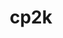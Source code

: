 ---
title: "cp2k"
layout: cache
categories: [package, develop-2024-12-15]
meta: {"versions": ["2024.3"], "compilers": ["gcc@=11.4.0", "gcc@=9.4.0"], "oss": ["ubuntu20.04", "ubuntu22.04"], "platforms": ["linux"], "targets": ["neoverse_v1", "neoverse_v2", "ppc64le", "x86_64_v3"], "stacks": ["e4s", "e4s-neoverse-v2", "e4s-neoverse_v1", "e4s-power", "root"], "num_specs": 8, "num_specs_by_stack": {"e4s-power": 2, "root": 8, "e4s-neoverse_v1": 2, "e4s-neoverse-v2": 2, "e4s": 2}}
spec_details: [{"hash": "eiyfbrwcxjniljjxjooynx4jmdp3eaae", "compiler": "gcc@=9.4.0", "versions": ["2024.3"], "os": "ubuntu20.04", "platform": "linux", "target": "ppc64le", "variants": ["build_system=cmake", "build_type=Release", "~cosma", "~cuda", "~dlaf", "~elpa", "~enable_regtests", "generator=make", "~ipo", "~libint", "~libvori", "+libxc", "lmax=5", "+mpi", "~mpi_f08", "+openmp", "patches=37f4f1a,cf8e9cf", "~pexsi", "~plumed", "~pytorch", "~quip", "~rocm", "~sirius", "smm=blas", "~spglib", "~spla"], "stacks": ["e4s-power", "root"], "size": "-", "tarball": "https://binaries.spack.io/develop-2024-12-15/build_cache/linux-ubuntu20.04-ppc64le/gcc-9.4.0/cp2k-2024.3/linux-ubuntu20.04-ppc64le-gcc-9.4.0-cp2k-2024.3-eiyfbrwcxjniljjxjooynx4jmdp3eaae.spack"}, {"hash": "warzrpdsi5o5njyom5sey2psw3qwh55i", "compiler": "gcc@=9.4.0", "versions": ["2024.3"], "os": "ubuntu20.04", "platform": "linux", "target": "ppc64le", "variants": ["build_system=cmake", "build_type=Release", "~cosma", "~cuda", "~dlaf", "~elpa", "~enable_regtests", "generator=make", "~ipo", "+libint", "~libvori", "+libxc", "lmax=5", "+mpi", "~mpi_f08", "+openmp", "patches=37f4f1a,cf8e9cf", "~pexsi", "~plumed", "~pytorch", "~quip", "~rocm", "~sirius", "smm=blas", "~spglib", "~spla"], "stacks": ["e4s-power", "root"], "size": "-", "tarball": "https://binaries.spack.io/develop-2024-12-15/build_cache/linux-ubuntu20.04-ppc64le/gcc-9.4.0/cp2k-2024.3/linux-ubuntu20.04-ppc64le-gcc-9.4.0-cp2k-2024.3-warzrpdsi5o5njyom5sey2psw3qwh55i.spack"}, {"hash": "5buvvgf52jioysoaxud3bf7ycvli45ql", "compiler": "gcc@=11.4.0", "versions": ["2024.3"], "os": "ubuntu22.04", "platform": "linux", "target": "neoverse_v1", "variants": ["build_system=cmake", "build_type=Release", "~cosma", "~cuda", "~dlaf", "~elpa", "~enable_regtests", "generator=make", "~ipo", "+libint", "~libvori", "+libxc", "lmax=5", "+mpi", "~mpi_f08", "+openmp", "patches=37f4f1a,cf8e9cf", "~pexsi", "~plumed", "~pytorch", "~quip", "~rocm", "~sirius", "smm=blas", "~spglib", "~spla"], "stacks": ["e4s-neoverse_v1", "root"], "size": "-", "tarball": "https://binaries.spack.io/develop-2024-12-15/build_cache/linux-ubuntu22.04-neoverse_v1/gcc-11.4.0/cp2k-2024.3/linux-ubuntu22.04-neoverse_v1-gcc-11.4.0-cp2k-2024.3-5buvvgf52jioysoaxud3bf7ycvli45ql.spack"}, {"hash": "e44oxtdwnink2nqgdtjdlq2zk2al4t67", "compiler": "gcc@=11.4.0", "versions": ["2024.3"], "os": "ubuntu22.04", "platform": "linux", "target": "neoverse_v1", "variants": ["build_system=cmake", "build_type=Release", "~cosma", "~cuda", "+dlaf", "~elpa", "~enable_regtests", "generator=make", "~ipo", "~libint", "~libvori", "+libxc", "lmax=5", "+mpi", "~mpi_f08", "+openmp", "patches=37f4f1a,cf8e9cf", "~pexsi", "~plumed", "~pytorch", "~quip", "~rocm", "~sirius", "smm=blas", "~spglib", "~spla"], "stacks": ["e4s-neoverse_v1", "root"], "size": "-", "tarball": "https://binaries.spack.io/develop-2024-12-15/build_cache/linux-ubuntu22.04-neoverse_v1/gcc-11.4.0/cp2k-2024.3/linux-ubuntu22.04-neoverse_v1-gcc-11.4.0-cp2k-2024.3-e44oxtdwnink2nqgdtjdlq2zk2al4t67.spack"}, {"hash": "aaez2ld25zjzimnryyxjysq723ht63fc", "compiler": "gcc@=11.4.0", "versions": ["2024.3"], "os": "ubuntu22.04", "platform": "linux", "target": "neoverse_v2", "variants": ["build_system=cmake", "build_type=Release", "~cosma", "~cuda", "+dlaf", "~elpa", "~enable_regtests", "generator=make", "~ipo", "~libint", "~libvori", "+libxc", "lmax=5", "+mpi", "~mpi_f08", "+openmp", "patches=37f4f1a,cf8e9cf", "~pexsi", "~plumed", "~pytorch", "~quip", "~rocm", "~sirius", "smm=blas", "~spglib", "~spla"], "stacks": ["root", "e4s-neoverse-v2"], "size": "-", "tarball": "https://binaries.spack.io/develop-2024-12-15/build_cache/linux-ubuntu22.04-neoverse_v2/gcc-11.4.0/cp2k-2024.3/linux-ubuntu22.04-neoverse_v2-gcc-11.4.0-cp2k-2024.3-aaez2ld25zjzimnryyxjysq723ht63fc.spack"}, {"hash": "zqz5yspoqjkmxjbq56xfy3q4bkv7a7sw", "compiler": "gcc@=11.4.0", "versions": ["2024.3"], "os": "ubuntu22.04", "platform": "linux", "target": "neoverse_v2", "variants": ["build_system=cmake", "build_type=Release", "~cosma", "~cuda", "~dlaf", "~elpa", "~enable_regtests", "generator=make", "~ipo", "+libint", "~libvori", "+libxc", "lmax=5", "+mpi", "~mpi_f08", "+openmp", "patches=37f4f1a,cf8e9cf", "~pexsi", "~plumed", "~pytorch", "~quip", "~rocm", "~sirius", "smm=blas", "~spglib", "~spla"], "stacks": ["root", "e4s-neoverse-v2"], "size": "-", "tarball": "https://binaries.spack.io/develop-2024-12-15/build_cache/linux-ubuntu22.04-neoverse_v2/gcc-11.4.0/cp2k-2024.3/linux-ubuntu22.04-neoverse_v2-gcc-11.4.0-cp2k-2024.3-zqz5yspoqjkmxjbq56xfy3q4bkv7a7sw.spack"}, {"hash": "hh5wvyc64yzhpzxf2uoxqllgyrlodc7b", "compiler": "gcc@=11.4.0", "versions": ["2024.3"], "os": "ubuntu22.04", "platform": "linux", "target": "x86_64_v3", "variants": ["build_system=cmake", "build_type=Release", "~cosma", "~cuda", "+dlaf", "~elpa", "~enable_regtests", "generator=make", "~ipo", "~libint", "~libvori", "+libxc", "lmax=5", "+mpi", "~mpi_f08", "+openmp", "patches=37f4f1a,cf8e9cf", "~pexsi", "~plumed", "~pytorch", "~quip", "~rocm", "~sirius", "smm=libxsmm", "~spglib", "~spla"], "stacks": ["root", "e4s"], "size": "-", "tarball": "https://binaries.spack.io/develop-2024-12-15/build_cache/linux-ubuntu22.04-x86_64_v3/gcc-11.4.0/cp2k-2024.3/linux-ubuntu22.04-x86_64_v3-gcc-11.4.0-cp2k-2024.3-hh5wvyc64yzhpzxf2uoxqllgyrlodc7b.spack"}, {"hash": "isgf3h4e5lahn2kthb4tbqbiyoij32wd", "compiler": "gcc@=11.4.0", "versions": ["2024.3"], "os": "ubuntu22.04", "platform": "linux", "target": "x86_64_v3", "variants": ["build_system=cmake", "build_type=Release", "~cosma", "~cuda", "~dlaf", "~elpa", "~enable_regtests", "generator=make", "~ipo", "+libint", "~libvori", "+libxc", "lmax=5", "+mpi", "~mpi_f08", "+openmp", "patches=37f4f1a,cf8e9cf", "~pexsi", "~plumed", "~pytorch", "~quip", "~rocm", "~sirius", "smm=libxsmm", "~spglib", "~spla"], "stacks": ["root", "e4s"], "size": "-", "tarball": "https://binaries.spack.io/develop-2024-12-15/build_cache/linux-ubuntu22.04-x86_64_v3/gcc-11.4.0/cp2k-2024.3/linux-ubuntu22.04-x86_64_v3-gcc-11.4.0-cp2k-2024.3-isgf3h4e5lahn2kthb4tbqbiyoij32wd.spack"}]
---